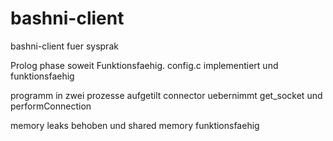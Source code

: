 # bashni-client

bashni-client fuer sysprak

Prolog phase soweit Funktionsfaehig.
config.c implementiert und funktionsfaehig


programm in zwei prozesse aufgetilt 
connector uebernimmt get_socket und performConnection

memory leaks behoben und shared memory funktionsfaehig
